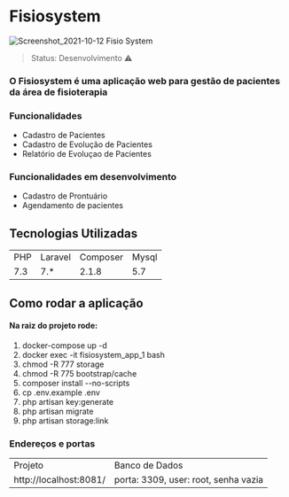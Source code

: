 <h1> Fisiosystem </h1>

![Screenshot_2021-10-12 Fisio System](https://user-images.githubusercontent.com/38965322/136943842-ba630f3e-8f9d-4780-be49-d0f1aeee2cd4.png)

> Status: Desenvolvimento ⚠️

### O Fisiosystem é uma aplicação web para gestão de pacientes da área de fisioterapia

### Funcionalidades 
+ Cadastro de Pacientes
+ Cadastro de Evolução de Pacientes
+ Relatório de Evoluçao de Pacientes

### Funcionalidades em desenvolvimento
+ Cadastro de Prontuário
+ Agendamento de pacientes 

## Tecnologias Utilizadas

<table>
  <tr>
      <td>PHP</td>
      <td>Laravel</td>
      <td>Composer</td>
      <td>Mysql</td>
  </tr>
  <tr>
      <td>7.3</td>
      <td>7.*</td>
      <td>2.1.8</td>
      <td>5.7</td>
  </tr>
</table>

## Como rodar a aplicação
#### Na raiz do projeto rode:
1) docker-compose up -d
2) docker exec -it fisiosystem_app_1 bash
3) chmod -R 777 storage
4) chmod -R 775 bootstrap/cache
5) composer install --no-scripts
6) cp .env.example .env
7) php artisan key:generate
8) php artisan migrate
9) php artisan storage:link 

### Endereços e portas

<table>
  <tr>
      <td>Projeto</td>
      <td>Banco de Dados</td>
  </tr>
  <tr>
      <td>http://localhost:8081/</td>
      <td>porta: 3309, user: root, senha vazia</td>
  </tr>
</table>






